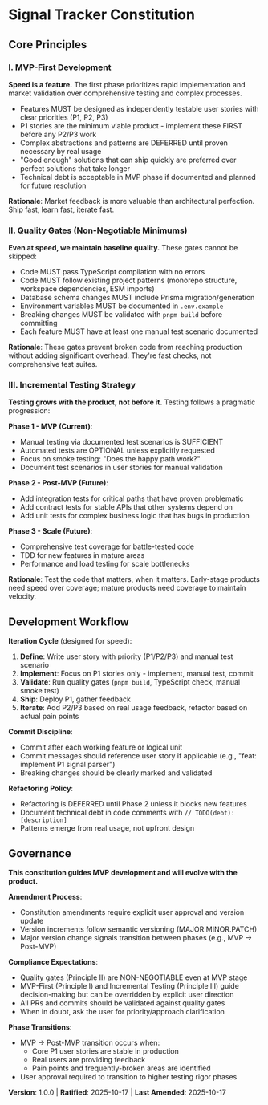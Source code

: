 <!--
================================================================================
SYNC IMPACT REPORT
================================================================================
Version Change: N/A → 1.0.0 (Initial constitution)
Modified Principles: N/A (initial creation)
Added Sections:
  - Core Principles (3 principles: MVP-First, Quality Gates, Incremental Testing)
  - Development Workflow
  - Governance

Templates Requiring Updates:
  ✅ plan-template.md - Already flexible, compatible with MVP approach
  ✅ spec-template.md - User story prioritization aligns with MVP-First principle
  ✅ tasks-template.md - Phase-based approach supports incremental delivery

Follow-up TODOs: None - all placeholders filled
================================================================================
-->

# Signal Tracker Constitution

## Core Principles

### I. MVP-First Development

**Speed is a feature.** The first phase prioritizes rapid implementation and market validation over comprehensive testing and complex processes.

- Features MUST be designed as independently testable user stories with clear priorities (P1, P2, P3)
- P1 stories are the minimum viable product - implement these FIRST before any P2/P3 work
- Complex abstractions and patterns are DEFERRED until proven necessary by real usage
- "Good enough" solutions that can ship quickly are preferred over perfect solutions that take longer
- Technical debt is acceptable in MVP phase if documented and planned for future resolution

**Rationale**: Market feedback is more valuable than architectural perfection. Ship fast, learn fast, iterate fast.

### II. Quality Gates (Non-Negotiable Minimums)

**Even at speed, we maintain baseline quality.** These gates cannot be skipped:

- Code MUST pass TypeScript compilation with no errors
- Code MUST follow existing project patterns (monorepo structure, workspace dependencies, ESM imports)
- Database schema changes MUST include Prisma migration/generation
- Environment variables MUST be documented in `.env.example`
- Breaking changes MUST be validated with `pnpm build` before committing
- Each feature MUST have at least one manual test scenario documented

**Rationale**: These gates prevent broken code from reaching production without adding significant overhead. They're fast checks, not comprehensive test suites.

### III. Incremental Testing Strategy

**Testing grows with the product, not before it.** Testing follows a pragmatic progression:

**Phase 1 - MVP (Current)**:
- Manual testing via documented test scenarios is SUFFICIENT
- Automated tests are OPTIONAL unless explicitly requested
- Focus on smoke testing: "Does the happy path work?"
- Document test scenarios in user stories for manual validation

**Phase 2 - Post-MVP (Future)**:
- Add integration tests for critical paths that have proven problematic
- Add contract tests for stable APIs that other systems depend on
- Add unit tests for complex business logic that has bugs in production

**Phase 3 - Scale (Future)**:
- Comprehensive test coverage for battle-tested code
- TDD for new features in mature areas
- Performance and load testing for scale bottlenecks

**Rationale**: Test the code that matters, when it matters. Early-stage products need speed over coverage; mature products need coverage to maintain velocity.

## Development Workflow

**Iteration Cycle** (designed for speed):

1. **Define**: Write user story with priority (P1/P2/P3) and manual test scenario
2. **Implement**: Focus on P1 stories only - implement, manual test, commit
3. **Validate**: Run quality gates (`pnpm build`, TypeScript check, manual smoke test)
4. **Ship**: Deploy P1, gather feedback
5. **Iterate**: Add P2/P3 based on real usage feedback, refactor based on actual pain points

**Commit Discipline**:
- Commit after each working feature or logical unit
- Commit messages should reference user story if applicable (e.g., "feat: implement P1 signal parser")
- Breaking changes should be clearly marked and validated

**Refactoring Policy**:
- Refactoring is DEFERRED until Phase 2 unless it blocks new features
- Document technical debt in code comments with `// TODO(debt): [description]`
- Patterns emerge from real usage, not upfront design

## Governance

**This constitution guides MVP development and will evolve with the product.**

**Amendment Process**:
- Constitution amendments require explicit user approval and version update
- Version increments follow semantic versioning (MAJOR.MINOR.PATCH)
- Major version change signals transition between phases (e.g., MVP → Post-MVP)

**Compliance Expectations**:
- Quality gates (Principle II) are NON-NEGOTIABLE even at MVP stage
- MVP-First (Principle I) and Incremental Testing (Principle III) guide decision-making but can be overridden by explicit user direction
- All PRs and commits should be validated against quality gates
- When in doubt, ask the user for priority/approach clarification

**Phase Transitions**:
- MVP → Post-MVP transition occurs when:
  - Core P1 user stories are stable in production
  - Real users are providing feedback
  - Pain points and frequently-broken areas are identified
- User approval required to transition to higher testing rigor phases

**Version**: 1.0.0 | **Ratified**: 2025-10-17 | **Last Amended**: 2025-10-17
